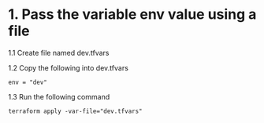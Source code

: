 # 1. Pass the variable env value using a file

1.1 Create file named dev.tfvars

1.2 Copy the following into dev.tfvars
```
env = "dev"
```

1.3 Run the following command

```
terraform apply -var-file="dev.tfvars"
```